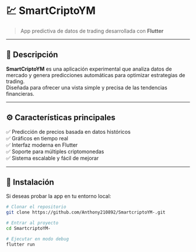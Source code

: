 # 💹 SmartCriptoYM
> App predictiva de datos de trading desarrollada con **Flutter**

---

## 🧠 Descripción

**SmartCriptoYM** es una aplicación experimental que analiza datos de mercado y genera predicciones automáticas para optimizar estrategias de trading.  
Diseñada para ofrecer una vista simple y precisa de las tendencias financieras.

---

## ⚙️ Características principales
✅ Predicción de precios basada en datos históricos  
✅ Gráficos en tiempo real  
✅ Interfaz moderna en Flutter  
✅ Soporte para múltiples criptomonedas  
✅ Sistema escalable y fácil de mejorar

---

## 🚀 Instalación

Si deseas probar la app en tu entorno local:

```bash
# Clonar el repositorio
git clone https://github.com/Anthony210892/SmartcriptoYM-.git

# Entrar al proyecto
cd SmartcriptoYM-

# Ejecutar en modo debug
flutter run
